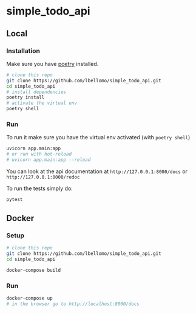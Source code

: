 # simple_todo_api

## Local

###  Installation

Make sure you have [poetry](https://python-poetry.org/docs/#installation) installed.


```bash
# clone this repo
git clone https://github.com/lbellomo/simple_todo_api.git
cd simple_todo_api
# install dependencies 
poetry install
# activate the virtual env
poetry shell
```

### Run

To run it make sure you have the virtual env activated (with `poetry shell`)

```bash
uvicorn app.main:app
# or run with hot-reload
# uvicorn app.main:app --reload
```

You can look at the api documentation at `http://127.0.0.1:8000/docs` or `http://127.0.0.1:8000/redoc`

To run the tests simply do:

```bash
pytest
```

## Docker

### Setup

```bash
# clone this repo
git clone https://github.com/lbellomo/simple_todo_api.git
cd simple_todo_api

docker-compose build
```

### Run

```bash
docker-compose up
# in the browser go to http://localhost:8000/docs
```

